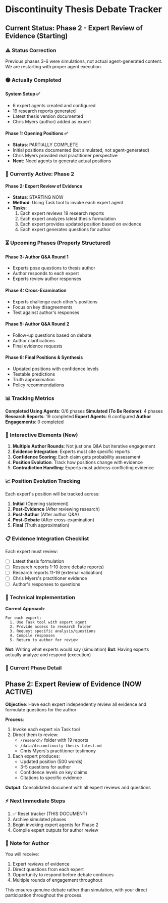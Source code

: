 # Discontinuity Thesis Debate Tracker
## Current Status: Phase 2 - Expert Review of Evidence (Starting)

### ⚠️ Status Correction
Previous phases 3-6 were simulations, not actual agent-generated content. We are restarting with proper agent execution.

### 🟢 Actually Completed

#### System Setup ✅
- 6 expert agents created and configured
- 19 research reports generated
- Latest thesis version documented
- Chris Myers (author) added as expert

#### Phase 1: Opening Positions ✅
- **Status**: PARTIALLY COMPLETE
- Initial positions documented (but simulated, not agent-generated)
- Chris Myers provided real practitioner perspective
- **Next**: Need agents to generate actual positions

### 🔄 Currently Active: Phase 2

#### Phase 2: Expert Review of Evidence
- **Status**: STARTING NOW
- **Method**: Using Task tool to invoke each expert agent
- **Tasks**:
  1. Each expert reviews 19 research reports
  2. Each expert analyzes latest thesis formulation
  3. Each expert provides updated position based on evidence
  4. Each expert generates questions for author

### ⏳ Upcoming Phases (Properly Structured)

#### Phase 3: Author Q&A Round 1
- Experts pose questions to thesis author
- Author responds to each expert
- Experts review author responses

#### Phase 4: Cross-Examination
- Experts challenge each other's positions
- Focus on key disagreements
- Test against author's responses

#### Phase 5: Author Q&A Round 2
- Follow-up questions based on debate
- Author clarifications
- Final evidence requests

#### Phase 6: Final Positions & Synthesis
- Updated positions with confidence levels
- Testable predictions
- Truth approximation
- Policy recommendations

### 📊 Tracking Metrics

**Completed Using Agents**: 0/6 phases
**Simulated (To Be Redone)**: 4 phases
**Research Reports**: 19 completed
**Expert Agents**: 6 configured
**Author Engagements**: 0 completed

### 🎯 Interactive Elements (New)

1. **Multiple Author Rounds**: Not just one Q&A but iterative engagement
2. **Evidence Integration**: Experts must cite specific reports
3. **Confidence Scoring**: Each claim gets probability assessment
4. **Position Evolution**: Track how positions change with evidence
5. **Contradiction Handling**: Experts must address conflicting evidence

### 📈 Position Evolution Tracking

Each expert's position will be tracked across:
1. **Initial** (Opening statement)
2. **Post-Evidence** (After reviewing research)
3. **Post-Author** (After author Q&A)
4. **Post-Debate** (After cross-examination)
5. **Final** (Truth approximation)

### 📋 Evidence Integration Checklist

Each expert must review:
- [ ] Latest thesis formulation
- [ ] Research reports 1-10 (core debate reports)
- [ ] Research reports 11-19 (external validation)
- [ ] Chris Myers's practitioner evidence
- [ ] Author's responses to questions

### 🔧 Technical Implementation

**Correct Approach**:
```
For each expert:
  1. Use Task tool with expert agent
  2. Provide access to research folder
  3. Request specific analysis/questions
  4. Compile responses
  5. Return to author for review
```

**Not**: Writing what experts would say (simulation)
**But**: Having experts actually analyze and respond (execution)

### 📍 Current Phase Detail

## Phase 2: Expert Review of Evidence (NOW ACTIVE)

**Objective**: Have each expert independently review all evidence and formulate questions for the author

**Process**:
1. Invoke each expert via Task tool
2. Direct them to review:
   - `/research/` folder with 19 reports
   - `/data/discontinuity-thesis-latest.md`
   - Chris Myers's practitioner testimony
3. Each expert produces:
   - Updated position (500 words)
   - 3-5 questions for author
   - Confidence levels on key claims
   - Citations to specific evidence

**Output**: Consolidated document with all expert reviews and questions

### ⚡ Next Immediate Steps

1. ✅ Reset tracker (THIS DOCUMENT)
2. Archive simulated phases
3. Begin invoking expert agents for Phase 2
4. Compile expert outputs for author review

### 🔔 Note for Author

You will receive:
1. Expert reviews of evidence
2. Direct questions from each expert
3. Opportunity to respond before debate continues
4. Multiple rounds of engagement throughout

This ensures genuine debate rather than simulation, with your direct participation throughout the process.